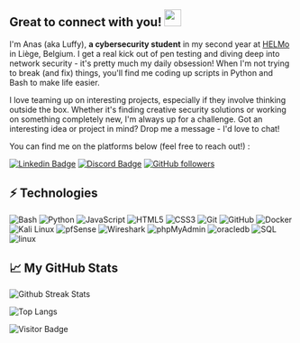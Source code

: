 ## Great to connect with you! <img src="https://raw.githubusercontent.com/aemmadi/aemmadi/master/wave.gif" width="30">

I'm Anas (aka Luffy), **a cybersecurity student** in my second year at [HELMo](https://www.helmo.be/fr) in Liège, Belgium. I get a real kick out of pen testing and diving deep into network security - it's pretty much my daily obsession! When I'm not trying to break (and fix) things, you'll find me coding up scripts in Python and Bash to make life easier.

I love teaming up on interesting projects, especially if they involve thinking outside the box. Whether it's finding creative security solutions or working on something completely new, I'm always up for a challenge.
Got an interesting idea or project in mind? Drop me a message - I'd love to chat!

You can find me on the platforms below (feel free to reach out!) : 


[![Linkedin Badge](https://img.shields.io/badge/-AnasE-blue?style=flat-square&logo=Linkedin&logoColor=white&link=https://www.linkedin.com/in/anaself/)](https://www.linkedin.com/in/anaself/)
[![Discord Badge](https://img.shields.io/badge/-cybrm4v3rick-blue?style=flat-square&logo=discord&logoColor=white&link=https://discordapp.com/users/cybrm4v3rick)](https://discordapp.com/users/cybrm4v3rick)
[![GitHub followers](https://img.shields.io/github/followers/Luffy0xCyber?label=Follow&style=social)]()




## ⚡ Technologies

![Bash](https://img.shields.io/badge/-Bash-black?style=flat-square&logo=gnu-bash)
![Python](https://img.shields.io/badge/-Python-black?style=flat-square&logo=Python)
![JavaScript](https://img.shields.io/badge/-JavaScript-black?style=flat-square&logo=javascript)
![HTML5](https://img.shields.io/badge/-HTML5-E34F26?style=flat-square&logo=html5&logoColor=white)
![CSS3](https://img.shields.io/badge/-CSS3-1572B6?style=flat-square&logo=css3)
![Git](https://img.shields.io/badge/-Git-black?style=flat-square&logo=git)
![GitHub](https://img.shields.io/badge/-GitHub-181717?style=flat-square&logo=github)
![Docker](https://img.shields.io/badge/-Docker-black?style=flat-square&logo=docker)
![Kali Linux](https://img.shields.io/badge/-Kali_Linux-black?style=flat-square&logo=kalilinux)
![pfSense](https://img.shields.io/badge/-pfSense-black?style=flat-square&logo=pfSense)
![Wireshark](https://img.shields.io/badge/-Wireshark-black?style=flat-square&logo=Wireshark)
![phpMyAdmin](https://img.shields.io/badge/-phpMyAdmin-black?style=flat-square&logo=phpMyAdmin)
![oracledb](https://img.shields.io/badge/-Oracle-black?style=flat-square&logo=oracle)
![SQL](https://img.shields.io/badge/-SQL-black?style=flat-square&logo=sql)
![linux](https://img.shields.io/badge/-Linux-black?style=flat-square&logo=linux)


## 📈 My GitHub Stats

![Github Streak Stats](https://github-readme-streak-stats.herokuapp.com/?user=Luffy0xCyber)

![Top Langs](https://github-readme-stats.vercel.app/api/top-langs/?username=Luffy0xCyber&hide=TeX&layout=compact)



![Visitor Badge](https://visitor-badge.laobi.icu/badge?page_id=Luffy0xCyber.Luffy0xCyber)